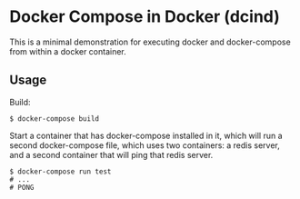 Docker Compose in Docker (dcind)
==================================================

This is a minimal demonstration for executing docker and docker-compose from
within a docker container.

Usage
--------------------------------------------------

Build:

    $ docker-compose build

Start a container that has docker-compose installed in it, which will run 
a second docker-compose file, which uses two containers: a redis server, and 
a second container that will ping that redis server.

    $ docker-compose run test
    # ...
    # PONG


